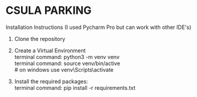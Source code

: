 # CSULA PARKING 

Installation Instructions (I used Pycharm Pro 
but can work with other IDE's)
1. Clone the repository


2. Create a Virtual Environment  
 terminal command: python3 -m venv venv  
 terminal command: source venv/bin/active  
 \# on windows use venv\Scripts\activate


3. Install the required packages:  
 terminal command: pip install -r requirements.txt